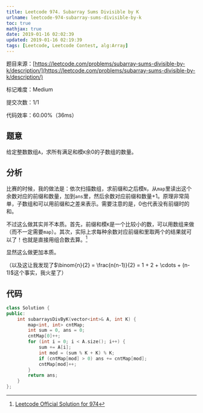 ```yaml
---
title: Leetcode 974. Subarray Sums Divisible by K
urlname: leetcode-974-subarray-sums-divisible-by-k
toc: true
mathjax: true
date: 2019-01-16 02:02:39
updated: 2019-01-16 02:19:39
tags: [Leetcode, Leetcode Contest, alg:Array]
---
```


题目来源：[https://leetcode.com/problems/subarray-sums-divisible-by-k/description/](https://leetcode.com/problems/subarray-sums-divisible-by-k/description/)

标记难度：Medium

提交次数：1/1

代码效率：60.00%（36ms）

## 题意

给定整数数组`A`，求所有满足和模`K`余0的子数组的数量。

## 分析

比赛的时候，我的做法是：依次扫描数组，求前缀和之后模`N`，从`map`里读出这个余数对应的前缀和数量，加到`ans`里，然后余数对应前缀和数量+1。原理非常简单，子数组和可以用前缀和之差来表示。需要注意的是，0也代表没有前缀时的和。

不过这么做其实并不本质。首先，前缀和模`K`是一个比较小的数，可以用数组来做（而不一定需要`map`）。其次，实际上求每种余数对应前缀和里取两个的结果就可以了！也就是直接用组合数去算。[^sln]

[^sln]: [Leetcode Official Solution for 974](https://leetcode.com/problems/subarray-sums-divisible-by-k/solution/)

显然这么做更加本质。

（以及这让我发现了$\binom{n}{2} = \frac{n(n-1)}{2} = 1 + 2 + \cdots + (n-1)$这个事实，我火星了）

## 代码

```cpp
class Solution {
public:
    int subarraysDivByK(vector<int>& A, int K) {
        map<int, int> cntMap;
        int sum = 0, ans = 0;
        cntMap[0]++;
        for (int i = 0; i < A.size(); i++) {
            sum += A[i];
            int mod = (sum % K + K) % K;
            if (cntMap[mod] > 0) ans += cntMap[mod];
            cntMap[mod]++;
        }
        return ans;
    }
};
```